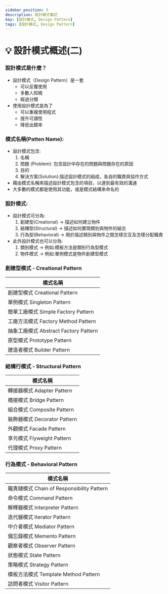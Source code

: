 ```yaml
---
sidebar_position: 5
description: 設計模式筆記 
key: [設計模式, Design Pattern]
tags: [設計模式, Design Pattern]
---
```


# 💡 設計模式概述(二)

### 設計模式是什麼？

- 設計模式（Design Pattern）是一套
  - 可以反覆使用
  - 多數人知曉
  - 經過分類
- 使用設計模式是為了
  - 可以重複使用程式
  - 提升可讀性
  - 降低出錯率

### 模式名稱(Patten Name):

- 設計模式包含:
  1.  名稱
  2.  問題 (Problem): 包含設計中存在的問題與問題存在的原因
  3.  目的
  4.  解決方案(Solution):描述設計模式的組成，各自的職責與協作方式
- 藉由模式名稱來描述設計模式包含的項目，以達到最有效的溝通
- 大多數的模式都是使用其功能，或是模式結構來命名的

### 設計模式:

- 設計模式可分為:
  1.  創建型(Creational) -> 描述如何建立物件
  2.  結構型(Structural) -> 描述如何實現類別與物件的組合
  3.  行為型(Behavioral) -> 用於描述類別與物件之間怎樣交互及怎樣分配職責
- 此外設計模式也可以分為:
  1.  類別模式 -> 例如:模板方法是類別行為型模式
  2.  物件模式 -> 例如:單例模式是物件創建型模式

### 創建型模式 - Creational Pattern

| 模式名稱                              |
| ------------------------------------- |
| 創建型模式 Creational Pattern         |
| 單例模式 Singleton Pattern            |
| 簡單工廠模式 Simple Factory Pattern   |
| 工廠方法模式 Factory Method Pattern   |
| 抽象工廠模式 Abstract Factory Pattern |
| 原型模式 Prototype Pattern            |
| 建造者模式 Builder Pattern            |

### 結構行模式 - Structural Pattern

| 模式名稱                     |
| ---------------------------- |
| 轉接器模式 Adapter Pattern   |
| 橋接模式 Bridge Pattern      |
| 組合模式 Composite Pattern   |
| 裝飾器模式 Decorator Pattern |
| 外觀模式 Facade Pattern      |
| 享元模式 Flyweight Pattern   |
| 代理模式 Proxy Pattern       |

### 行為模式 - Behavioral Pattern

| 模式名稱                                   |
| ------------------------------------------ |
| 職責鏈模式 Chain of Responsibility Pattern |
| 命令模式 Command Pattern                   |
| 解釋器模式 Interpreter Pattern             |
| 迭代器模式 Iterator Pattern                |
| 中介者模式 Mediator Pattern                |
| 備忘錄模式 Memento Pattern                 |
| 觀察者模式 Observer Pattern                |
| 狀態模式 State Pattern                     |
| 策略模式 Strategy Pattern                  |
| 模板方法模式 Template Method Pattern       |
| 訪問者模式 Visitor Pattern                 |
